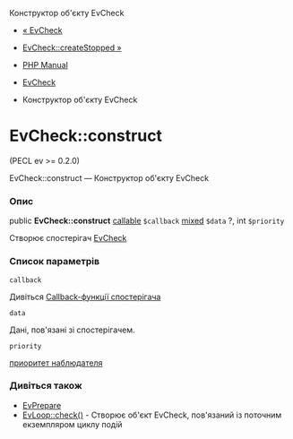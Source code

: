 Конструктор об'єкту EvCheck

-   [« EvCheck](class.evcheck.html)
    
-   [EvCheck::createStopped »](evcheck.createstopped.html)
    
-   [PHP Manual](index.html)
    
-   [EvCheck](class.evcheck.html)
    
-   Конструктор об'єкту EvCheck
    

# EvCheck::construct

(PECL ev >= 0.2.0)

EvCheck::construct — Конструктор об'єкту EvCheck

### Опис

public **EvCheck::construct** [callable](language.types.callable.html) `$callback` [mixed](language.types.declarations.html#language.types.declarations.mixed) `$data` ?, int `$priority`

Створює спостерігач [EvCheck](class.evcheck.html)

### Список параметрів

`callback`

Дивіться [Callback-функції спостерігача](ev.watcher-callbacks.html)

`data`

Дані, пов'язані зі спостерігачем.

`priority`

[приоритет наблюдателя](class.ev.html#ev.constants.watcher-pri)

### Дивіться також

-   [EvPrepare](class.evprepare.html)
-   [EvLoop::check()](evloop.check.html) - Створює об'єкт EvCheck, пов'язаний із поточним екземпляром циклу подій